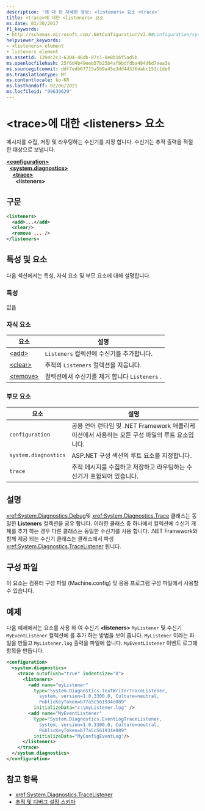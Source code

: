 ```yaml
---
description: '에 대 한 자세한 정보: <listeners> 요소 <trace>'
title: <trace>에 대한 <listeners> 요소
ms.date: 03/30/2017
f1_keywords:
- http://schemas.microsoft.com/.NetConfiguration/v2.0#configuration/system.diagnostics/trace/listeners
helpviewer_keywords:
- <listeners> element
- listeners element
ms.assetid: 1394c2c3-6304-46db-87c1-8e8b16f5ad5b
ms.openlocfilehash: 25f6d4b49eeb57b25b4afbbdfdba484d6d7eea3e
ms.sourcegitcommit: ddf7edb67715a5b9a45e3dd44536dabc153c1de0
ms.translationtype: MT
ms.contentlocale: ko-KR
ms.lasthandoff: 02/06/2021
ms.locfileid: "99639629"
---
```

# <a name="listeners-element-for-trace"></a>\<trace>에 대한 \<listeners> 요소

메시지를 수집, 저장 및 라우팅하는 수신기를 지정 합니다. 수신기는 추적 출력을 적절 한 대상으로 보냅니다.  

[**\<configuration>**](../configuration-element.md)\
&nbsp;&nbsp;[**\<system.diagnostics>**](system-diagnostics-element.md)\
&nbsp;&nbsp;&nbsp;&nbsp;[**\<trace>**](trace-element.md)\
&nbsp;&nbsp;&nbsp;&nbsp;&nbsp;&nbsp;**\<listeners>**

## <a name="syntax"></a>구문  
  
```xml  
<listeners>
  <add>...</add>  
  <clear/>  
  <remove ... />  
</listeners>  
```  
  
## <a name="attributes-and-elements"></a>특성 및 요소  

 다음 섹션에서는 특성, 자식 요소 및 부모 요소에 대해 설명합니다.  
  
### <a name="attributes"></a>특성  

 없음  
  
### <a name="child-elements"></a>자식 요소  
  
|요소|설명|  
|-------------|-----------------|  
|[\<add>](add-element-for-listeners-for-trace.md)|`Listeners` 컬렉션에 수신기를 추가합니다.|  
|[\<clear>](clear-element-for-listeners-for-trace.md)|추적의 `Listeners` 컬렉션을 지웁니다.|  
|[\<remove>](remove-element-for-listeners-for-trace.md)|컬렉션에서 수신기를 제거 합니다 `Listeners` .|  
  
### <a name="parent-elements"></a>부모 요소  
  
|요소|설명|  
|-------------|-----------------|  
|`configuration`|공용 언어 런타임 및 .NET Framework 애플리케이션에서 사용하는 모든 구성 파일의 루트 요소입니다.|  
|`system.diagnostics`|ASP.NET 구성 섹션의 루트 요소를 지정합니다.|  
|`trace`|추적 메시지를 수집하고 저장하고 라우팅하는 수신기가 포함되어 있습니다.|  
  
## <a name="remarks"></a>설명  

 <xref:System.Diagnostics.Debug>및 <xref:System.Diagnostics.Trace> 클래스는 동일한 **Listeners** 컬렉션을 공유 합니다. 이러한 클래스 중 하나에서 컬렉션에 수신기 개체를 추가 하는 경우 다른 클래스는 동일한 수신기를 사용 합니다. .NET Framework와 함께 제공 되는 수신기 클래스는 클래스에서 파생 <xref:System.Diagnostics.TraceListener> 됩니다.  
  
## <a name="configuration-file"></a>구성 파일  

 이 요소는 컴퓨터 구성 파일 (Machine.config) 및 응용 프로그램 구성 파일에서 사용할 수 있습니다.  
  
## <a name="example"></a>예제  

 다음 예제에서는 요소를 사용 하 여 수신기 **\<listeners>** `MyListener` 및 수신기 `MyEventListener` 컬렉션에  를 추가 하는 방법을 보여 줍니다. `MyListener` 이라는 파일을 만들고 `MyListener.log` 출력을 파일에 씁니다. `MyEventListener` 이벤트 로그에 항목을 만듭니다.  
  
```xml  
<configuration>  
  <system.diagnostics>  
    <trace autoflush="true" indentsize="0">  
      <listeners>  
        <add name="myListener"
          type="System.Diagnostics.TextWriterTraceListener,
            system, version=1.0.3300.0, Culture=neutral,
            PublicKeyToken=b77a5c561934e089"
          initializeData="c:\myListener.log" />  
        <add name="MyEventListener"  
          type="System.Diagnostics.EventLogTraceListener,
            system, version=1.0.3300.0, Culture=neutral,
            PublicKeyToken=b77a5c561934e089"  
          initializeData="MyConfigEventLog"/>  
      </listeners>  
    </trace>  
  </system.diagnostics>  
</configuration>  
```  
  
## <a name="see-also"></a>참고 항목

- <xref:System.Diagnostics.TraceListener>
- [추적 및 디버그 설정 스키마](index.md)
